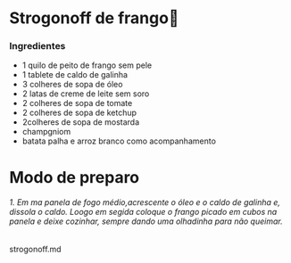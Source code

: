 # Strogonoff de frango:chicken:

### Ingredientes	

- 1 quilo de peito de frango sem pele
- 1 tablete de caldo de galinha
- 3 colheres de sopa de óleo
- 2 latas de creme de leite sem soro
- 2 colheres de sopa de tomate
- 2 colheres de sopa de ketchup
- 2colheres de sopa de mostarda
- champgniom
- batata palha e arroz branco como acompanhamento

# Modo de preparo 

###### 1. Em ma panela de fogo médio,acrescente o óleo e o caldo de galinha e, dissola o caldo. Loogo em segida coloque o frango picado em cubos na panela e deixe cozinhar, sempre dando uma olhadinha para não queimar.







strogonoff.md